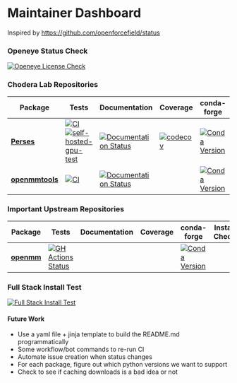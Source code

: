 Maintainer Dashboard
====================

Inspired by https://github.com/openforcefield/status

### Openeye Status Check
[![Openeye License Check](https://github.com/choderalab/argos/actions/workflows/openeye-license-check.yaml/badge.svg)](https://github.com/choderalab/argos/actions/workflows/openeye-license-check.yaml)

### Chodera Lab Repositories

| Package | Tests | Documentation | Coverage | conda-forge | Install Check |
|---|---|---|---|---|---| 
| [**Perses**](https://github.com/choderalab/perses/) | [![CI](https://github.com/choderalab/perses/actions/workflows/CI.yaml/badge.svg)](https://github.com/choderalab/perses/actions/workflows/CI.yaml) [![self-hosted-gpu-test](https://github.com/choderalab/perses/actions/workflows/self-hosted-gpu-test.yml/badge.svg)](https://github.com/choderalab/perses/actions/workflows/self-hosted-gpu-test.yml) | [![Documentation Status](https://readthedocs.org/projects/perses/badge/?version=latest)](http://perses.readthedocs.io/en/latest/?badge=latest) | [![codecov](https://codecov.io/gh/choderalab/perses/branch/main/graph/badge.svg)](https://codecov.io/gh/choderalab/perses/branch/main) | [![Conda Version](https://img.shields.io/conda/vn/conda-forge/perses.svg)](https://anaconda.org/conda-forge/perses) | [![Perses Install Check](https://github.com/choderalab/argos/actions/workflows/perses-install-test.yaml/badge.svg)](https://github.com/choderalab/argos/actions/workflows/perses-install-test.yaml) |
| [**openmmtools**](https://github.com/choderalab/openmmtools) | [![CI](https://github.com/choderalab/openmmtools/actions/workflows/CI.yml/badge.svg)](https://github.com/choderalab/openmmtools/actions/workflows/CI.yml) | [![Documentation Status](https://readthedocs.org/projects/openmmtools/badge/?version=latest)](https://openmmtools.readthedocs.io/en/latest/?badge=latest) | | [![Conda Version](https://img.shields.io/conda/vn/conda-forge/openmmtools.svg)](https://anaconda.org/conda-forge/openmmtools) |

### Important Upstream Repositories

| Package | Tests | Documentation | Coverage | conda-forge | Install Check |
|---|---|---|---|---|---|
| [**openmm**](https://github.com/openmm/openmm) | [![GH Actions Status](https://github.com/openmm/openmm/workflows/CI/badge.svg)](https://github.com/openmm/openmm/actions?query=branch%3Amaster+workflow%3ACI) | | | [![Conda Version](https://img.shields.io/conda/vn/conda-forge/openmm.svg)](https://anaconda.org/conda-forge/openmm) | |

### Full Stack Install Test
[![Full Stack Install Test](https://github.com/choderalab/argos/actions/workflows/full-stack-install.yaml/badge.svg)](https://github.com/choderalab/argos/actions/workflows/full-stack-install.yaml)

#### Future Work
* Use a yaml file + jinja template to build the README.md programmatically 
* Some workflow/bot commands to re-run CI
* Automate issue creation when status changes
* For each package, figure out which python versions we want to support
* Check to see if caching downloads is a bad idea or not
